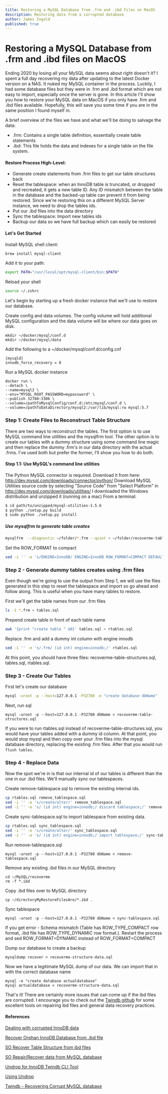 ```yaml
---
title: Restoring a MySQL Database from .frm and .ibd Files on MacOS
description: Restoring data from a corrupted database
author: James Ingold
published: true
---
```


# Restoring a MySQL Database from .frm and .ibd files on MacOS

Ending 2020 by losing all your MySQL data seems about right doesn't it? I spent a full day recovering my data after updating to the latest Docker version on a NAS. It nuked my MySQL container in the process. Luckily, I had some database files but they were in .frm and .ibd format which are not easy to import, especially once the server is gone. In this article I'll show you how to restore your MySQL data on MacOS if you only have .frm and .ibd files available. Hopefully, this will save you some time if you are in the same position I found myself in.

A brief overview of the files we have and what we'll be doing to salvage the data:

- .frm: Contains a single table definition, essentially create table statements
- .ibd: This file holds the data and indexes for a single table on the file system.

#### Restore Process High-Level:

- Generate create statements from .frm files to get our table structures back
- Reset the tablespace: when an InnoDB table is truncated, or dropped and recreated, it gets a new table ID. Any ID mismatch between the table in the database and the backed-up table can prevent it from being restored. Since we're restoring this on a different MySQL Server instance, we need to drop the tables ids.
- Put our .ibd files into the data directory
- Sync the tablespace: Import new tables ids
- Backup our data so we have full backup which can easily be restored

#### Let's Get Started

Install MySQL shell client:

```bash
brew install mysql-client
```

Add it to your path:

```bash
export PATH="/usr/local/opt/mysql-client/bin:$PATH"
```

Reload your shell

```bash
source ~/.zshrc
```

Let's begin by starting up a fresh docker instance that we'll use to restore our database.

Create config and data volumes. The config volume will hold additional MySQL configuration and the data volume will be where our data goes on disk.

```
mkdir ~/docker/mysql/conf.d
mkdir ~/docker/mysql/data

```

Add the following to a ~/docker/mysql/conf.d/config.cnf

```
[mysqld]
innodb_force_recovery = 0
```

Run a MySQL docker instance

```
docker run \
--detach \
--name=mysql2 \
--env="MYSQL_ROOT_PASSWORD=mypassword" \
--publish 32780:3306 \
--volume=/pathToMysqlConfig/conf.d:/etc/mysql/conf.d \
--volume=/pathToDataDirectory/mysql2:/var/lib/mysql:rw mysql:5.7
```

### Step 1: Create Files to Reconstruct Table Structure

There are two ways to reconstruct the tables. The first option is to use MySQL command line utilities and the mysqlfrm tool. The other option is to create our tables with a dummy structure using some command line magic and then replace the dummy .frm's in our data directory with the actual .frms. I've used both but prefer the former, I'll show you how to do both.

#### Step 1.1: Use MySQL's command line utilities

The Python MySQL connector is required. Download it from here: http://dev.mysql.com/downloads/connector/python/
Download MySQL Utilities source code by selecting "Source Code" from "Select Platform" in http://dev.mysql.com/downloads/utilities/
I downloaded the Windows distribution and unzipped it (running on a mac)
From a terminal:

```bash
$ cd path/to/unzipped/mysql-utilities-1.5.6
$ python ./setup.py build
$ sudo python ./setup.py install
```

##### Use mysqlfrm to generate table creates

```bash
mysqlfrm  --diagnostic ~/folder/*.frm --quiet > ~/folder/recoverme-table-structures.sql
```

Set the ROW_FORMAT to compact

```bash
sed -i '' -e 's/ENGINE=InnoDB/ ENGINE=InnoDB ROW_FORMAT=COMPACT DEFAULT CHARSET=utf8 COLLATE=utf8_unicode_ci/' recoverme-table-structures.sql
```

### Step 2 - Generate dummy tables creates using .frm files

Even though we're going to use the output from Step 1, we will use the files generated in this step to reset the tablespace and import so go ahead and follow along. This is useful when you have many tables to restore.

First we'll get the table names from our .frm files

```bash
ls -1 *.frm > tables.sql
```

Prepend create table in front of each table name

```bash
awk '{print "create table " $0}' tables.sql > rtables.sql
```

Replace .frm and add a dummy int column with engine innodb

```bash
sed -i '' -e 's/.frm/ (id int) engine=innodb;/' rtables.sql
```

At this point, you should have three files: recoverme-table-structures.sql, tables.sql, rtables.sql.

### Step 3 - Create Our Tables

First let's create our database

```bash
mysql -uroot -p --host=127.0.0.1 -P32780 -e "create database dbName"
```

Next, run sql

```
mysql -uroot -p --host=127.0.0.1 -P32780 dbName < recoverme-table-structures.sql
```

If you were to run rtables.sql instead of recoverme-table-structures.sql, you would have your tables added with a dummy id column. At that point, you would stop mysql and then copy over your .frm files into the mysql database directory, replacing the existing .frm files. After that you would run `flush tables`.

### Step 4 - Replace Data

Now the spot we're in is that our internal id of our tables is different than the one in our .ibd files. We'll manually sync our tablespaces.

Create remove-tablespace.sql to remove the existing internal ids.

```bash
cp rtables.sql remove_tablespace.sql
sed -i '' -e 's/create/alter/' remove_tablespace.sql
sed -i '' -e 's/ (id int) engine=innodb;/ discard tablespace;/' remove-tablespace.sql
```

Create sync-tablespace.sql to import tablespace from existing data.

```bash
cp rtables.sql sync_tablespace.sql
sed -i '' -e 's/create/alter/' sync_tablespace.sql
sed -i '' -e 's/ (id int) engine=innodb;/ import tablespace;/' sync-tablespace.sql
```

Run remove-tablespace.sql

```
mysql -uroot -p --host=127.0.0.1 -P32780 dbName < remove-tablespace.sql
```

Remove any existing .ibd files in our MySQL directory

```
cd ~/MySQL/recoverme
rm -f *.ibd
```

Copy .ibd files over to MySQL directory

```
cp ~/directoryMyRestoreFilesAre/*.ibd .
```

Sync tablespace

```
mysql -uroot -p --host=127.0.0.1 -P32780 dbName < sync-tablespace.sql
```

If you get error - Schema mismatch (Table has ROW_TYPE_COMPACT row format, .ibd file has ROW_TYPE_DYNAMIC row format.). Restart the process and sed ROW_FORMAT=DYNAMIC instead of ROW_FORMAT=COMPACT

Dump our database to create a backup

```
mysqldump recover > recoverme-structure-data.sql
```

Now we have a legitimate MySQL dump of our data. We can import that in with the correct database name

```
mysql -e "create database actualdatabase"
mysql actualdatabase < recoverme-structure-data.sql
```

That's it! There are certainly more issues that can come up if the ibd files are corrupted. I encourage you to check out the [Twindb github](https://github.com/twindb) for some excellent tools on repairing ibd files and general data recovery practices.

#### References

[Dealing with corrupted InnoDB data](https://www.percona.com/blog/2016/01/19/dealing-with-corrupted-innodb-data/)

[Recover Orphan InnoDB Database from .ibd file](https://www.ipserverone.info/knowledge-base/how-to-recover-an-orphan-innodb-database-from-ibd-file)

[SO Recover Table Structure from ibd files](https://stackoverflow.com/questions/26868956/restore-table-structure-from-frm-and-ibd-files)

[SO Repair/Recover data from MySQL database](https://dba.stackexchange.com/questions/217352/repair-recover-data-from-mysql-database)

[Undrop for InnoDB Twindb CLI Tool](https://github.com/twindb/undrop-for-innodb)

[Using Undrop](https://web.archive.org/web/20201024174922/https://twindb.com/undrop-for-innodb/)

[Twindb - Recovering Corrupt MySQL database](https://web.archive.org/web/20210410194008/https://twindb.com/recover-corrupt-mysql-database/)
